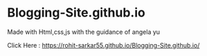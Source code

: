 # Blogging-Site.github.io
Made with Html,css,js with the guidance of angela yu

Click Here : https://rohit-sarkar55.github.io/Blogging-Site.github.io/
